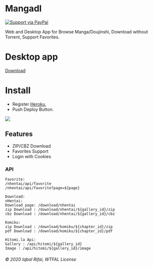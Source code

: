 # Mangadl

[![Support via PayPal](https://img.shields.io/badge/Donate-PayPal-green.svg)](https://www.paypal.me/iqbalrifai/)

Web and Desktop App for Browse Manga/Doujinshi, Download without Torrent, Support Favorites.

# Desktop app
[Download](https://nah.moedev.co)

# Install
- Register [Heroku](https://dashboard.heroku.com/), 
- Push Deploy Button.  

[![](https://www.herokucdn.com/deploy/button.png)](https://heroku.com/deploy?template=https://github.com/moedevel/mangadl)

## Features
- ZIP/CBZ Download
- Favorites Support
- Login with Cookies

### API
```
Favorite:
/nhentai/api/favorite
/nhentai/api/favorite?page=${page}

Download:
nHentai:
Download page: /download/nhentai
zip Download : /download/nhentai/${gallery_id}/zip
cbz Download : /download/nhentai/${gallery_id}/cbz

Komiku: 
zip Download : /download/komiku/${chapter_id}/zip
pdf Download : /download/komiku/${chapter_id}/pdf

Hitomi.la Api:
Gallery : /api/hitomi/${gallery_id}
Image : /api/hitomi/${gallery_id}/image

```

###### © 2020 Iqbal Rifai, WTFAL License

